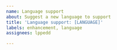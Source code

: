 ```yaml
---
name: Language support
about: Suggest a new language to support
title: 'Language support: [LANGUAGE]'
labels: enhancement, language
assignees: lppedd

---
```



